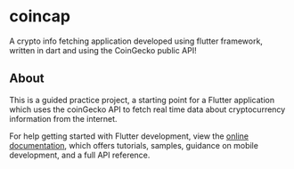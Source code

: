 # coincap

A crypto info fetching application developed using flutter framework, written in dart and using the CoinGecko public API!

## About

This is a guided practice project, a starting point for a Flutter application which uses the coinGecko API to fetch real time data about cryptocurrency information from the internet. 


For help getting started with Flutter development, view the
[online documentation](https://docs.flutter.dev/), which offers tutorials,
samples, guidance on mobile development, and a full API reference.
